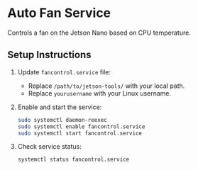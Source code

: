 # Auto Fan Service

Controls a fan on the Jetson Nano based on CPU temperature.

## Setup Instructions

1. Update `fancontrol.service` file:

   - Replace `/path/to/jetson-tools/` with your local path.
   - Replace `yourusername` with your Linux username.

2. Enable and start the service:

   ```bash
   sudo systemctl daemon-reexec
   sudo systemctl enable fancontrol.service
   sudo systemctl start fancontrol.service
   ```

3. Check service status:

   ```bash
   systemctl status fancontrol.service
   ```

